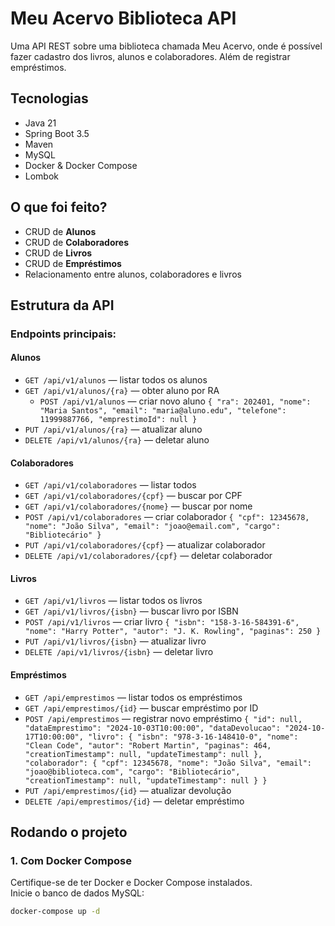 # Meu Acervo Biblioteca API

Uma API REST sobre uma biblioteca chamada Meu Acervo, onde é possível fazer cadastro dos livros, alunos e colaboradores. Além de registrar empréstimos. 

## Tecnologias

- Java 21
- Spring Boot 3.5
- Maven
- MySQL
- Docker & Docker Compose
- Lombok

## O que foi feito?

- CRUD de **Alunos**
- CRUD de **Colaboradores**
- CRUD de **Livros**
- CRUD de **Empréstimos**
- Relacionamento entre alunos, colaboradores e livros

## Estrutura da API

### Endpoints principais:

#### Alunos
- `GET /api/v1/alunos` — listar todos os alunos
- `GET /api/v1/alunos/{ra}` — obter aluno por RA
  - `POST /api/v1/alunos` — criar novo aluno
`{
   "ra": 202401,
   "nome": "Maria Santos",
   "email": "maria@aluno.edu",
   "telefone": 11999887766,
   "emprestimoId": null
}`
- `PUT /api/v1/alunos/{ra}` — atualizar aluno
- `DELETE /api/v1/alunos/{ra}` — deletar aluno

#### Colaboradores
- `GET /api/v1/colaboradores` — listar todos
- `GET /api/v1/colaboradores/{cpf}` — buscar por CPF
- `GET /api/v1/colaboradores/{nome}` — buscar por nome
- `POST /api/v1/colaboradores` — criar colaborador
`{
   "cpf": 12345678,
   "nome": "João Silva",
   "email": "joao@email.com",
   "cargo": "Bibliotecário"
}`
- `PUT /api/v1/colaboradores/{cpf}` — atualizar colaborador
- `DELETE /api/v1/colaboradores/{cpf}` — deletar colaborador

#### Livros
- `GET /api/v1/livros` — listar todos os livros
- `GET /api/v1/livros/{isbn}` — buscar livro por ISBN
- `POST /api/v1/livros` — criar livro
`{
   "isbn": "158-3-16-584391-6",
   "nome": "Harry Potter",
   "autor": "J. K. Rowling",
   "paginas": 250
}`
- `PUT /api/v1/livros/{isbn}` — atualizar livro
- `DELETE /api/v1/livros/{isbn}` — deletar livro

#### Empréstimos
- `GET /api/emprestimos` — listar todos os empréstimos
- `GET /api/emprestimos/{id}` — buscar empréstimo por ID
- `POST /api/emprestimos` — registrar novo empréstimo
`{
    "id": null,
    "dataEmprestimo": "2024-10-03T10:00:00",
    "dataDevolucao": "2024-10-17T10:00:00",
    "livro": {
        "isbn": "978-3-16-148410-0",
        "nome": "Clean Code",
        "autor": "Robert Martin",
        "paginas": 464,
        "creationTimestamp": null,
        "updateTimestamp": null
    },
    "colaborador": {
        "cpf": 12345678,
        "nome": "João Silva",
        "email": "joao@biblioteca.com",
        "cargo": "Bibliotecário",
        "creationTimestamp": null,
        "updateTimestamp": null
    }
}`
- `PUT /api/emprestimos/{id}` — atualizar devolução
- `DELETE /api/emprestimos/{id}` — deletar empréstimo

## Rodando o projeto

### 1. Com Docker Compose

Certifique-se de ter Docker e Docker Compose instalados.  
Inicie o banco de dados MySQL:

```bash
docker-compose up -d
